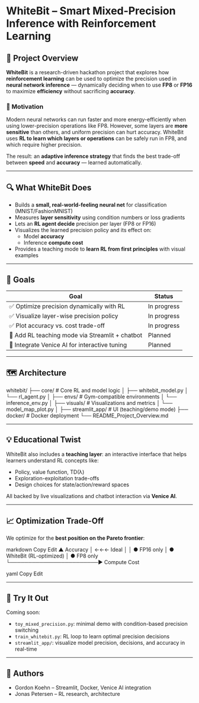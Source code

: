 # WhiteBit – Smart Mixed-Precision Inference with Reinforcement Learning

## 🚀 Project Overview

**WhiteBit** is a research-driven hackathon project that explores how **reinforcement learning** can be used to optimize the precision used in **neural network inference** — dynamically deciding when to use **FP8** or **FP16** to maximize **efficiency** without sacrificing **accuracy**.

### 🧠 Motivation

Modern neural networks can run faster and more energy-efficiently when using lower-precision operations like FP8. However, some layers are **more sensitive** than others, and uniform precision can hurt accuracy. WhiteBit uses **RL to learn which layers or operations** can be safely run in FP8, and which require higher precision.

The result: an **adaptive inference strategy** that finds the best trade-off between **speed** and **accuracy** — learned automatically.

---

## 🔍 What WhiteBit Does

- Builds a **small, real-world-feeling neural net** for classification (MNIST/FashionMNIST)
- Measures **layer sensitivity** using condition numbers or loss gradients
- Lets an **RL agent decide** precision per layer (FP8 or FP16)
- Visualizes the learned precision policy and its effect on:
  - Model **accuracy**
  - Inference **compute cost**
- Provides a teaching mode to **learn RL from first principles** with visual examples

---

## 🎯 Goals

| Goal                          | Status     |
|-------------------------------|------------|
| ✅ Optimize precision dynamically with RL  | In progress |
| ✅ Visualize layer-wise precision policy   | In progress |
| ✅ Plot accuracy vs. cost trade-off        | In progress |
| 🧪 Add RL teaching mode via Streamlit + chatbot | Planned     |
| 🧠 Integrate Venice AI for interactive tuning | Planned     |

---

## 🗺️ Architecture

whitebit/ ├── core/ # Core RL and model logic │ ├── whitebit_model.py │ └── rl_agent.py │ ├── envs/ # Gym-compatible environments │ └── inference_env.py │ ├── visuals/ # Visualizations and metrics │ └── model_map_plot.py │ ├── streamlit_app/ # UI (teaching/demo mode) ├── docker/ # Docker deployment └── README_Project_Overview.md

---

## 💡 Educational Twist

WhiteBit also includes a **teaching layer**: an interactive interface that helps learners understand RL concepts like:
- Policy, value function, TD(λ)
- Exploration-exploitation trade-offs
- Design choices for state/action/reward spaces

All backed by live visualizations and chatbot interaction via **Venice AI**.

---

## 📈 Optimization Trade-Off

We optimize for the **best position on the Pareto frontier**:

markdown
Copy
Edit
    ▲
Accuracy │ ←←← Ideal │ │ ● FP16 only │ ● WhiteBit (RL-optimized) │ ● FP8 only └────────────────────────▶ Compute Cost

yaml
Copy
Edit

---

## 🧪 Try It Out

Coming soon:
- `toy_mixed_precision.py`: minimal demo with condition-based precision switching
- `train_whitebit.py`: RL loop to learn optimal precision decisions
- `streamlit_app/`: visualize model precision, decisions, and accuracy in real-time

---

## 🙌 Authors

- Gordon Koehn – Streamlit, Docker, Venice AI integration
- Jonas Petersen – RL research, architecture